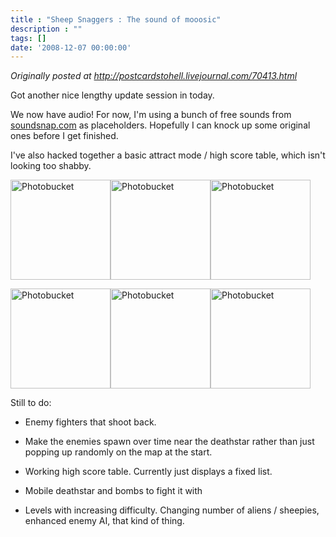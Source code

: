 ```yaml
---
title : "Sheep Snaggers : The sound of mooosic"
description : ""
tags: []
date: '2008-12-07 00:00:00'
---
```


<i>Originally posted at <a href="http://postcardstohell.livejournal.com/70413.html">http://postcardstohell.livejournal.com/70413.html</a></i>

Got another nice lengthy update session in today.

We now have audio! For now, I'm using a bunch of free sounds from <a href="http://www.soundsnap.com">soundsnap.com</a> as placeholders. Hopefully I can knock up some original ones before I get finished.

I've also hacked together a basic attract mode / high score table, which isn't looking too shabby.

<!--more-->

<a href="http://s24.photobucket.com/albums/c12/b33rman/gamedev/RV%202009/?action=view&amp;current=title1.jpg" target="_blank"><img src="http://i24.photobucket.com/albums/c12/b33rman/gamedev/RV%202009/th_title1.jpg" border="0" alt="Photobucket" style="width: 160px;" /></a><a href="http://s24.photobucket.com/albums/c12/b33rman/gamedev/RV%202009/?action=view&amp;current=title2.jpg" target="_blank"><img src="http://i24.photobucket.com/albums/c12/b33rman/gamedev/RV%202009/th_title2.jpg" border="0" alt="Photobucket" style="width: 160px;" /></a><a href="http://s24.photobucket.com/albums/c12/b33rman/gamedev/RV%202009/?action=view&amp;current=title3.jpg" target="_blank"><img src="http://i24.photobucket.com/albums/c12/b33rman/gamedev/RV%202009/th_title3.jpg" border="0" alt="Photobucket" style="width: 160px;" /></a>

<a href="http://s24.photobucket.com/albums/c12/b33rman/gamedev/RV%202009/?action=view&amp;current=title4.jpg" target="_blank"><img src="http://i24.photobucket.com/albums/c12/b33rman/gamedev/RV%202009/th_title4.jpg" border="0" alt="Photobucket" style="width: 160px;" /></a><a href="http://s24.photobucket.com/albums/c12/b33rman/gamedev/RV%202009/?action=view&amp;current=title5.jpg" target="_blank"><img src="http://i24.photobucket.com/albums/c12/b33rman/gamedev/RV%202009/th_title5.jpg" border="0" alt="Photobucket" style="width: 160px;" /></a><a href="http://s24.photobucket.com/albums/c12/b33rman/gamedev/RV%202009/?action=view&amp;current=title6.jpg" target="_blank"><img src="http://i24.photobucket.com/albums/c12/b33rman/gamedev/RV%202009/th_title6.jpg" border="0" alt="Photobucket" style="width: 160px;" /></a>

Still to do:

* Enemy fighters that shoot back.

* Make the enemies spawn over time near the deathstar rather than just popping up randomly on the map at the start.

* Working high score table. Currently just displays a fixed list.

* Mobile deathstar and bombs to fight it with

* Levels with increasing difficulty. Changing number of aliens / sheepies, enhanced enemy AI, that kind of thing.

